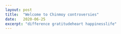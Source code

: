 ```yaml
---
layout: post
title:  "Welcome to Chinmoy controversies"
date:   2020-06-25
excerpt: "difference gratitudeheart happinesslife"
---
```

